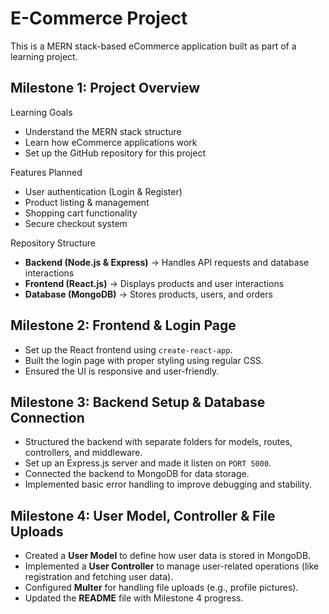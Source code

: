 # E-Commerce Project  

This is a MERN stack-based eCommerce application built as part of a learning project.  

## Milestone 1: Project Overview  

 Learning Goals  
- Understand the MERN stack structure  
- Learn how eCommerce applications work  
- Set up the GitHub repository for this project  

Features Planned  
- User authentication (Login & Register)  
- Product listing & management  
- Shopping cart functionality  
- Secure checkout system  

 Repository Structure  
- **Backend (Node.js & Express)** → Handles API requests and database interactions  
- **Frontend (React.js)** → Displays products and user interactions  
- **Database (MongoDB)** → Stores products, users, and orders  


## Milestone 2: Frontend & Login Page  
 - Set up the React frontend using `create-react-app`.  
 - Built the login page with proper styling using regular CSS.  
 - Ensured the UI is responsive and user-friendly.  



##  Milestone 3: Backend Setup & Database Connection  
 - Structured the backend with separate folders for models, routes, controllers, and middleware.  
 - Set up an Express.js server and made it listen on `PORT 5000`.  
 - Connected the backend to MongoDB for data storage.  
 - Implemented basic error handling to improve debugging and stability.  


 ##  Milestone 4: User Model, Controller & File Uploads  
- Created a **User Model** to define how user data is stored in MongoDB.  
- Implemented a **User Controller** to manage user-related operations (like registration and fetching user data).  
- Configured **Multer** for handling file uploads (e.g., profile pictures).  
- Updated the **README** file with Milestone 4 progress.  




